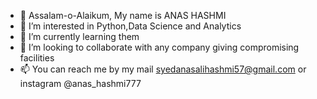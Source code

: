 - 👋 Assalam-o-Alaikum, My name is ANAS HASHMI
- 👀 I’m interested in Python,Data Science and Analytics
- 🌱 I’m currently learning them 
- 💞️ I’m looking to collaborate with any company giving compromising facilities 
- 📫 You can reach me by my mail syedanasalihashmi57@gmail.com or instagram @anas_hashmi777

<!---
HASHMI777/HASHMI777 is a ✨ special ✨ repository because its `README.md` (this file) appears on your GitHub profile.
You can click the Preview link to take a look at your changes.
--->
